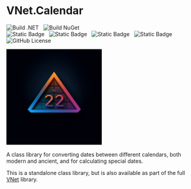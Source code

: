 # VNet.Calendar

![Build .NET](https://github.com/PrimeEagle/VNet.System/actions/workflows/build-dotnet.yml/badge.svg)&nbsp;&nbsp;&nbsp;![Build NuGet](https://github.com/PrimeEagle/VNet.System/actions/workflows/create-nuget.yml/badge.svg)<br>
![Static Badge](https://img.shields.io/badge/Latest_Build-v1.0.1.13-lightblue)&nbsp;&nbsp;&nbsp;![Static Badge](https://img.shields.io/badge/Latest_Release-v1.0.1-blue)&nbsp;&nbsp;&nbsp;![Static Badge](https://img.shields.io/badge/NuGet_Package-v1.0.1-blue)&nbsp;&nbsp;&nbsp;![Static Badge](https://img.shields.io/badge/.NET-8.0.100-darkblue)<br>
![GitHub License](https://img.shields.io/github/license/PrimeEagle/VNet.Calendar)

<img src="https://github.com/PrimeEagle/VNet.Calendar/blob/main/.img/logo.png?raw=true" width="250" />

A class library for converting dates between different calendars, both modern and ancient, and for calculating special dates.

This is a standalone class library, but is also available as part of the full [VNet](https://github.com/PrimeEagle/VNet) library.
